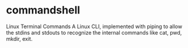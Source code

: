 # commandshell
Linux Terminal Commands 
A Linux CLI, implemented with piping to allow the stdins and stdouts to recognize the internal commands like cat, pwd, mkdir, exit. 
